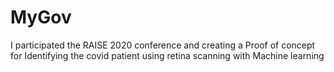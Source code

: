 # MyGov
I participated the RAISE 2020 conference and creating a Proof of concept for Identifying the covid patient using retina scanning with Machine learning
 
 

